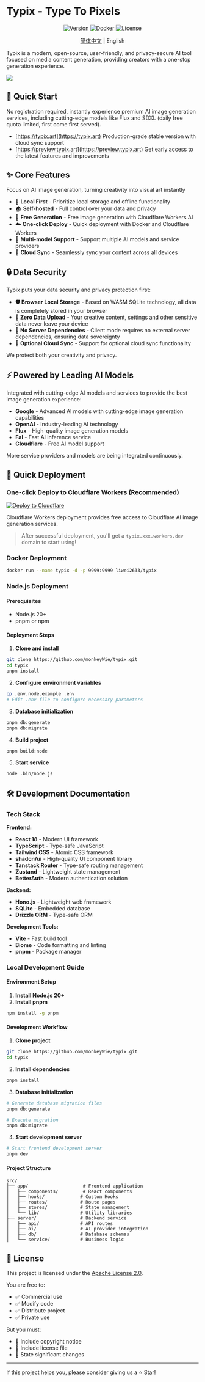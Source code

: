 # Typix - Type To Pixels

<p align="center">
  <a href="https://github.com/monkeyWie/typix/releases"><img src="https://img.shields.io/badge/version-1.0.0-blue.svg" alt="Version"></a>
  <a href="https://hub.docker.com/r/liwei2633/typix"><img src="https://img.shields.io/docker/v/liwei2633/typix?label=Docker&color=blue" alt="Docker"></a>
  <a href="https://www.apache.org/licenses/LICENSE-2.0"><img src="https://img.shields.io/badge/license-Apache%202.0-green.svg" alt="License"></a>
</p>

<p align="center"><a href="README.md">简体中文</a> | English</p>

Typix is a modern, open-source, user-friendly, and privacy-secure AI tool focused on media content generation, providing creators with a one-stop generation experience.

![](docs/public/images/demo/preview.png)

## 🎯 Quick Start

No registration required, instantly experience premium AI image generation services, including cutting-edge models like Flux and SDXL (daily free quota limited, first come first served).

- [https://typix.art](https://typix.art)
  Production-grade stable version with cloud sync support
- [https://preview.typix.art](https://preview.typix.art)
  Get early access to the latest features and improvements

## ✨ Core Features

Focus on AI image generation, turning creativity into visual art instantly

- 📱 **Local First** - Prioritize local storage and offline functionality
- 🏠 **Self-hosted** - Full control over your data and privacy
- 🎁 **Free Generation** - Free image generation with Cloudflare Workers AI
- ☁️ **One-click Deploy** - Quick deployment with Docker and Cloudflare Workers
- 🤖 **Multi-model Support** - Support multiple AI models and service providers
- 🔄 **Cloud Sync** - Seamlessly sync your content across all devices

## 🔒 Data Security

Typix puts your data security and privacy protection first:

- **🛡️ Browser Local Storage** - Based on WASM SQLite technology, all data is completely stored in your browser
- **🔐 Zero Data Upload** - Your creative content, settings and other sensitive data never leave your device
- **🚫 No Server Dependencies** - Client mode requires no external server dependencies, ensuring data sovereignty
- **🔄 Optional Cloud Sync** - Support for optional cloud sync functionality

We protect both your creativity and privacy.

## ⚡ Powered by Leading AI Models

Integrated with cutting-edge AI models and services to provide the best image generation experience:

- **Google** - Advanced AI models with cutting-edge image generation capabilities
- **OpenAI** - Industry-leading AI technology
- **Flux** - High-quality image generation models
- **Fal** - Fast AI inference service
- **Cloudflare** - Free AI model support

More service providers and models are being integrated continuously.

## 🚀 Quick Deployment

### One-click Deploy to Cloudflare Workers (Recommended)

[![Deploy to Cloudflare](https://deploy.workers.cloudflare.com/button)](https://deploy.workers.cloudflare.com/?url=https://github.com/monkeyWie/typix)

Cloudflare Workers deployment provides free access to Cloudflare AI image generation services.

> After successful deployment, you'll get a `typix.xxx.workers.dev` domain to start using!

### Docker Deployment

```bash
docker run --name typix -d -p 9999:9999 liwei2633/typix
```

### Node.js Deployment

#### Prerequisites

- Node.js 20+
- pnpm or npm

#### Deployment Steps

1. **Clone and install**

```bash
git clone https://github.com/monkeyWie/typix.git
cd typix
pnpm install
```

2. **Configure environment variables**

```bash
cp .env.node.example .env
# Edit .env file to configure necessary parameters
```

3. **Database initialization**

```bash
pnpm db:generate
pnpm db:migrate
```

4. **Build project**

```bash
pnpm build:node
```

5. **Start service**

```bash
node .bin/node.js
```

## 🛠️ Development Documentation

### Tech Stack

**Frontend:**

- **React 18** - Modern UI framework
- **TypeScript** - Type-safe JavaScript
- **Tailwind CSS** - Atomic CSS framework
- **shadcn/ui** - High-quality UI component library
- **Tanstack Router** - Type-safe routing management
- **Zustand** - Lightweight state management
- **BetterAuth** - Modern authentication solution

**Backend:**

- **Hono.js** - Lightweight web framework
- **SQLite** - Embedded database
- **Drizzle ORM** - Type-safe ORM

**Development Tools:**

- **Vite** - Fast build tool
- **Biome** - Code formatting and linting
- **pnpm** - Package manager

### Local Development Guide

#### Environment Setup

1. **Install Node.js 20+**
2. **Install pnpm**

```bash
npm install -g pnpm
```

#### Development Workflow

1. **Clone project**

```bash
git clone https://github.com/monkeyWie/typix.git
cd typix
```

2. **Install dependencies**

```bash
pnpm install
```

3. **Database initialization**

```bash
# Generate database migration files
pnpm db:generate

# Execute migration
pnpm db:migrate
```

4. **Start development server**

```bash
# Start frontend development server
pnpm dev
```

#### Project Structure

```
src/
├── app/                    # Frontend application
│   ├── components/         # React components
│   ├── hooks/             # Custom Hooks
│   ├── routes/            # Route pages
│   ├── stores/            # State management
│   └── lib/               # Utility libraries
├── server/                # Backend service
│   ├── api/               # API routes
│   ├── ai/                # AI provider integration
│   ├── db/                # Database schemas
│   └── service/           # Business logic
```

## 📄 License

This project is licensed under the [Apache License 2.0](https://www.apache.org/licenses/LICENSE-2.0).

You are free to:

- ✅ Commercial use
- ✅ Modify code
- ✅ Distribute project
- ✅ Private use

But you must:

- 📝 Include copyright notice
- 📝 Include license file
- 📝 State significant changes

---

If this project helps you, please consider giving us a ⭐ Star!
